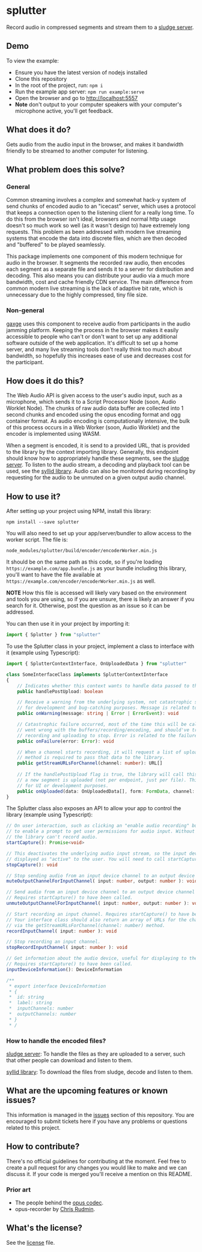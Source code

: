 # splutter

Record audio in compressed segments and stream them to a [sludge server](https://github.com/gaxge/sludge).

## Demo

To view the example:
- Ensure you have the latest version of nodejs installed
- Clone this repository
- In the root of the project, run: `npm i`
- Run the example app server: `npm run example:serve`
- Open the browser and go to [http://localhost:5557](http://localhost:5557)
- **Note** don't output to your computer speakers with your computer's microphone active, you'll get feedback.

## What does it do?

Gets audio from the audio input in the browser, and makes it bandwidth friendly to be streamed to another computer for listening.

## What problem does this solve?

### General

Common streaming involves a complex and somewhat hack-y system of send chunks of encoded audio to an "icecast" server, which uses a protocol that keeps a connection open to the listening client for a really long time. To do this from the browser isn't ideal, browsers and normal http usage doesn't so much work so well (as it wasn't design to) have extremely long requests. This problem as been addressed with modern live streaming systems that encode the data into discrete files, which are then decoded and "buffered" to be played seamlessly.

This package implements one component of this modern technique for audio in the browser. It segments the recorded raw audio, then encodes each segment as a separate file and sends it to a server for distribution and decoding. This also means you can distribute your audio via a much more bandwidth, cost and cache friendly CDN service. The main difference from common modern live streaming is the lack of adaptive bit rate, which is unnecessary due to the highly compressed, tiny file size.

### Non-general

[gaxge](https://github.com/gaxge) uses this component to receive audio from participants in the audio jamming platform. Keeping the process in the browser makes it easily accessible to people who can't or don't want to set up any additional software outside of the web application. It's difficult to set up a home server, and many live streaming tools don't really think too much about bandwidth, so hopefully this increases ease of use and decreases cost for the participant.

## How does it do this?

The Web Audio API is given access to the user's audio input, such as a microphone, which sends it to a Script Processor Node (soon, Audio Worklet Node). The chunks of raw audio data buffer are collected into 1 second chunks and encoded using the opus encoding format and ogg container format. As audio encoding is computationally intensive, the bulk of this process occurs in a Web Worker (soon, Audio Worklet) and the encoder is implemented using WASM. 

When a segment is encoded, it is send to a provided URL, that is provided to the library by the context importing library. Generally, this endpoint should know how to appropriately handle these segments, see the [sludge server](https://github.com/gaxge/sludge). To listen to the audio stream, a decoding and playback tool can be used, see the [syllid library](https://github.com/gaxge/syllid). Audio can also be monitored during recording by requesting for the audio to be unmuted on a given output audio channel.

## How to use it?

After setting up your project using NPM, install this library:

```shell
npm install --save splutter
```

You will also need to set up your app/server/bundler to allow access to the worker script. The file is:

```shell
node_modules/splutter/build/encoder/encoderWorker.min.js
```

It should be on the same path as this code, so if you're loading `https://example.com/app.bundle.js` as your bundle including this library, you'll want to have the file available at `https://example.com/encoder/encoderWorker.min.js` as well.

**NOTE** How this file is accessed will likely vary based on the environment and tools you are using, so if you are unsure, there is likely an answer if you search for it. Otherwise, post the question as an issue so it can be addressed.

You can then use it in your project by importing it:

```ts
import { Splutter } from "splutter"
```

To use the Splutter class in your project, implement a class to interface with it (example using Typescript):

```ts
import { SplutterContextInterface, OnUploadedData } from "splutter"

class SomeInterfaceClass implements SplutterContextInterface
{
	// Indicates whether this context wants to handle data passed to the `onUploaded` method
	public handlePostUpload: boolean

	// Receive a warning from the underlying system, not catastrophic so this is mostly helpful
	// for development and bug-catching purposes. Message is related to the warning event.
	public onWarning(message: string | Error | ErrorEvent): void

	// Catastrophic failure occurred, most of the time this will be called when something
	// went wrong with the buffers/recording/encoding, and should've triggered the
	// recording and uploading to stop. Error is related to the failure event.
	public onFailure(error: Error): void

	// When a channel starts recording, it will request a list of upload URLs, this
	// method is required to pass that data to the library.
	public getStreamURLsForChannel(channel: number): URL[]
	
	// If the handlePostUpload flag is true, the library will call this method every time
	// a new segment is uploaded (not per endpoint, just per file). This can be used
	// for UI or development purposes.
	public onUploaded(data: OnUploadedData[], form: FormData, channel: number): void
}
```

The Splutter class also exposes an API to allow your app to control the library (example using Typescript):

```ts
// On user interaction, such as clicking an "enable audio recording" button, call this function
// to enable a prompt to get user permissions for audio input. Without these permissions,
// the library can't record audio.
startCapture(): Promise<void>

// This deactivates the underlying audio input stream, so the input device is no longer
// displayed as "active" to the user. You will need to call startCapture() again.
stopCapture(): void

// Stop sending audio from an input device channel to an output device channel.
muteOutputChannelForInputChannel( input: number, output: number ): void

// Send audio from an input device channel to an output device channel for monitoring.
// Requires startCapture() to have been called.
unmuteOutputChannelForInputChannel( input: number, output: number ): void

// Start recording an input channel. Requires startCapture() to have been called.
// Your interface class should also return an array of URLs for the channel number
// via the getStreamURLsForChannel(channel: number) method.
recordInputChannel( input: number ): void

// Stop recording an input channel.
stopRecordInputChannel( input: number ): void

// Get information about the audio device, useful for displaying to the user.
// Requires startCapture() to have been called.
inputDeviceInformation(): DeviceInformation

/**
 * export interface DeviceInformation
 * {
 * 	id: string
 * 	label: string
 * 	inputChannels: number
 * 	outputChannels: number
 * }
 * /
```

### How to handle the encoded files?

[sludge server](https://github.com/gaxge/sludge): To handle the files as they are uploaded to a server, such that other people can download and listen to them.

[syllid library](https://github.com/gaxge/syllid): To download the files from sludge, decode and listen to them.


## What are the upcoming features or known issues?

This information is managed in the [issues](https://github.com/gaxge/splutter/issues) section of this repository. You are encouraged to submit tickets here if you have any problems or questions related to this project.

## How to contribute?

There's no official guidelines for contributing at the moment. Feel free to create a pull request for any changes you would like to make and we can discuss it. If your code is merged you'll receive a mention on this README.

### Prior art

- The people behind the [opus codec](https://opus-codec.org/).
- opus-recorder by [Chris Rudmin](https://github.com/chris-rudmin/opus-recorder).

## What's the license?

See the [license](https://github.com/gaxge/splutter/blob/master/LICENSE.md) file.